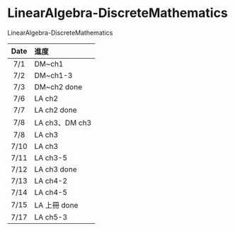 # LinearAlgebra-DiscreteMathematics

LinearAlgebra-DiscreteMathematics

| Date | 進度           |
| :--: | :------------- |
| 7/1  | DM~ch1         |
| 7/2  | DM~ch1-3       |
| 7/3  | DM~ch2 done    |
| 7/6  | LA ch2         |
| 7/7  | LA ch2 done    |
| 7/8  | LA ch3、DM ch3 |
| 7/8  | LA ch3         |
| 7/10 | LA ch3         |
| 7/11 | LA ch3-5       |
| 7/12 | LA ch3 done    |
| 7/13 | LA ch4-2       |
| 7/14 | LA ch4-5       |
| 7/15 | LA 上冊 done   |
| 7/17 | LA ch5-3       |

